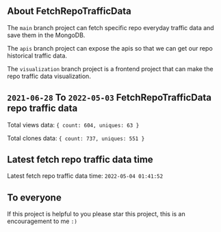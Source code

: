 ## About FetchRepoTrafficData

The `main` branch project can fetch specific repo everyday traffic data and save them in the MongoDB.

The `apis` branch project can expose the apis so that we can get our repo historical traffic data.

The `visualization` branch project is a frontend project that can make the repo traffic data visualization.

## `2021-06-28` To `2022-05-03` FetchRepoTrafficData repo traffic data

Total views data: `{ count: 604, uniques: 63 }`

Total clones data: `{ count: 737, uniques: 551 }`

## Latest fetch repo traffic data time

Latest fetch repo traffic data time: `2022-05-04 01:41:52`

## To everyone

If this project is helpful to you please star this project, this is an encouragement to me `:)`



